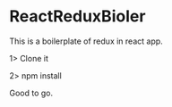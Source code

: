 # ReactReduxBioler

This is a boilerplate of redux in react app.


1> Clone it

2> npm install

Good to go.
